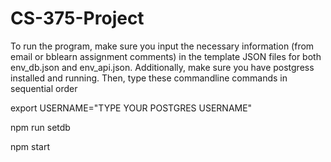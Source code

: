 # CS-375-Project
To run the program, make sure you input the necessary information (from email or bblearn assignment comments) in the template JSON files for both env_db.json and env_api.json. Additionally, make sure you have postgress installed and running. Then, type 
these commandline commands in sequential order

export USERNAME="TYPE YOUR POSTGRES USERNAME"

npm run setdb

npm start


